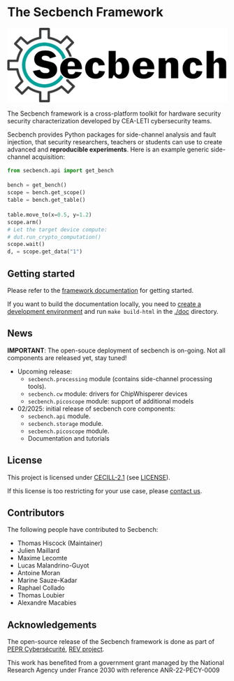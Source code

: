 # The Secbench Framework

![Secbench logo](./secbench_logo.png)

The Secbench framework is a cross-platform toolkit for hardware security security characterization developed by CEA-LETI cybersecurity teams.

Secbench provides Python packages for side-channel analysis and fault injection, that security researchers, teachers or students can use to create advanced and **reproducible experiments**.
Here is an example generic side-channel acquisition:

```python
from secbench.api import get_bench

bench = get_bench()
scope = bench.get_scope()
table = bench.get_table()

table.move_to(x=0.5, y=1.2)
scope.arm()
# Let the target device compute:
# dut.run_crypto_computation()
scope.wait()
d, = scope.get_data("1")
```

## Getting started

Please refer to the [framework documentation](https://secbench.fr) for getting started.

If you want to build the documentation locally, you need to [create a development environment](https://secbench.fr/installation.html#developers) and run `make build-html`  in the [./doc](./doc) directory.

## News

**IMPORTANT**: The open-souce deployment of secbench is on-going.  Not all
components are released yet, stay tuned!

* Upcoming release:
    * `secbench.processing` module (contains side-channel processing tools).
    * `secbench.cw` module: drivers for ChipWhisperer devices
    * `secbench.picoscope` module: support of additional models
* 02/2025: initial release of secbench core components:
    * `secbench.api` module.
    * `secbench.storage` module.
    * `secbench.picoscope` module.
    * Documentation and tutorials

## License

This project is licensed under [CECILL-2.1](http://www.cecill.info/index.en.html) (see [LICENSE](./LICENSE)).

If this license is too restricting for your use case, please [contact us](mailto:support+license@secbench.fr).

## Contributors

The following people have contributed to Secbench:

- Thomas Hiscock (Maintainer)
- Julien Maillard
- Maxime Lecomte
- Lucas Malandrino-Guyot
- Antoine Moran
- Marine Sauze-Kadar
- Raphael Collado
- Thomas Loubier
- Alexandre Macabies

## Acknowledgements

The open-source release of the Secbench framework is done as part of [PEPR Cybersécurité](https://www.pepr-cybersecurite.fr), [REV project](https://www.pepr-cybersecurite.fr/projet/rev/).

This work has benefited from a government grant managed by the National Research Agency under France 2030 with reference ANR-22-PECY-0009
